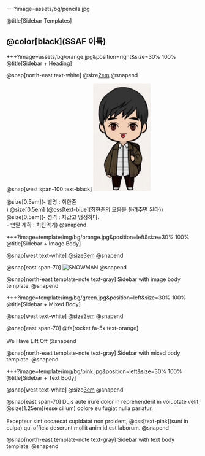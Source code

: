 ---?image=assets/bg/pencils.jpg
      
@title[Sidebar Templates]

## @color[black](SSAF 이득)
      
+++?image=assets/bg/orange.jpg&position=right&size=30% 100%
@title[Sidebar + Heading]

@snap[north-east text-white]
@size[2em](최현준)
@snapend


@snap[west span-100 text-black]
<img src="assets/images/heunjun.png" width="150" height="280"> <br>

 @size[0.5em](- 별명 : 취한존<br>)
 @size[0.5em] (@css[text-blue](최현준의 모음을 돌려주면 된다))
 @size[0.5em](- 성격 : 차갑고 냉정하다.<br>- 연말 계획 : 치킨먹기)
@snapend



+++?image=template/img/bg/orange.jpg&position=left&size=30% 100%
@title[Sidebar + Image Body]

@snap[west text-white]
@size[3em](2.)
@snapend

@snap[east span-70]
![SNOWMAN](template/img/snowman.gif)
@snapend

@snap[north-east template-note text-gray]
Sidebar with image body template.
@snapend


+++?image=template/img/bg/green.jpg&position=left&size=30% 100%
@title[Sidebar + Mixed Body]

@snap[west text-white]
@size[3em](3.)
@snapend

@snap[east span-70]
@fa[rocket fa-5x text-orange]
<br><br>
We Have Lift Off
@snapend

@snap[north-east template-note text-gray]
Sidebar with mixed body template.
@snapend


+++?image=template/img/bg/pink.jpg&position=left&size=30% 100%
@title[Sidebar + Text Body]

@snap[west text-white]
@size[3em](4.)
@snapend

@snap[east span-70]
Duis aute irure dolor in reprehenderit in voluptate velit @size[1.25em](esse cillum) dolore eu fugiat nulla pariatur.
<br><br>
Excepteur sint occaecat cupidatat non proident, @css[text-pink](sunt in culpa) qui officia deserunt mollit anim id est laborum.
@snapend

@snap[north-east template-note text-gray]
Sidebar with text body template.
@snapend
